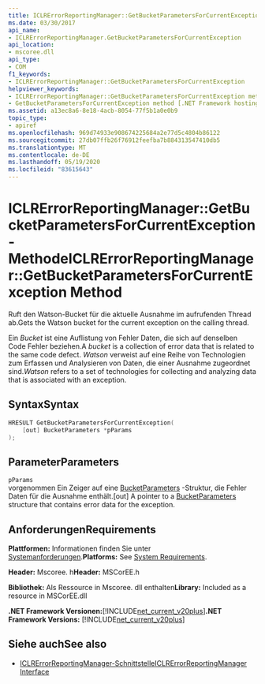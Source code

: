 ```yaml
---
title: ICLRErrorReportingManager::GetBucketParametersForCurrentException-Methode
ms.date: 03/30/2017
api_name:
- ICLRErrorReportingManager.GetBucketParametersForCurrentException
api_location:
- mscoree.dll
api_type:
- COM
f1_keywords:
- ICLRErrorReportingManager::GetBucketParametersForCurrentException
helpviewer_keywords:
- ICLRErrorReportingManager::GetBucketParametersForCurrentException method [.NET Framework hosting]
- GetBucketParametersForCurrentException method [.NET Framework hosting]
ms.assetid: a13ec8a6-8e18-4acb-8054-77f5b1a0e0b9
topic_type:
- apiref
ms.openlocfilehash: 969d74933e908674225684a2e77d5c4804b86122
ms.sourcegitcommit: 27db07ffb26f76912feefba7b884313547410db5
ms.translationtype: MT
ms.contentlocale: de-DE
ms.lasthandoff: 05/19/2020
ms.locfileid: "83615643"
---
```

# <a name="iclrerrorreportingmanagergetbucketparametersforcurrentexception-method"></a><span data-ttu-id="588e4-102">ICLRErrorReportingManager::GetBucketParametersForCurrentException-Methode</span><span class="sxs-lookup"><span data-stu-id="588e4-102">ICLRErrorReportingManager::GetBucketParametersForCurrentException Method</span></span>
<span data-ttu-id="588e4-103">Ruft den Watson-Bucket für die aktuelle Ausnahme im aufrufenden Thread ab.</span><span class="sxs-lookup"><span data-stu-id="588e4-103">Gets the Watson bucket for the current exception on the calling thread.</span></span>  
  
 <span data-ttu-id="588e4-104">Ein *Bucket* ist eine Auflistung von Fehler Daten, die sich auf denselben Code Fehler beziehen.</span><span class="sxs-lookup"><span data-stu-id="588e4-104">A *bucket* is a collection of error data that is related to the same code defect.</span></span> <span data-ttu-id="588e4-105">*Watson* verweist auf eine Reihe von Technologien zum Erfassen und Analysieren von Daten, die einer Ausnahme zugeordnet sind.</span><span class="sxs-lookup"><span data-stu-id="588e4-105">*Watson* refers to a set of technologies for collecting and analyzing data that is associated with an exception.</span></span>  
  
## <a name="syntax"></a><span data-ttu-id="588e4-106">Syntax</span><span class="sxs-lookup"><span data-stu-id="588e4-106">Syntax</span></span>  
  
```cpp  
HRESULT GetBucketParametersForCurrentException(  
    [out] BucketParameters *pParams  
);  
```  
  
## <a name="parameters"></a><span data-ttu-id="588e4-107">Parameter</span><span class="sxs-lookup"><span data-stu-id="588e4-107">Parameters</span></span>  
 `pParams`  
 <span data-ttu-id="588e4-108">vorgenommen Ein Zeiger auf eine [BucketParameters](bucketparameters-structure.md) -Struktur, die Fehler Daten für die Ausnahme enthält.</span><span class="sxs-lookup"><span data-stu-id="588e4-108">[out] A pointer to a [BucketParameters](bucketparameters-structure.md) structure that contains error data for the exception.</span></span>  
  
## <a name="requirements"></a><span data-ttu-id="588e4-109">Anforderungen</span><span class="sxs-lookup"><span data-stu-id="588e4-109">Requirements</span></span>  
 <span data-ttu-id="588e4-110">**Plattformen:** Informationen finden Sie unter [Systemanforderungen](../../get-started/system-requirements.md).</span><span class="sxs-lookup"><span data-stu-id="588e4-110">**Platforms:** See [System Requirements](../../get-started/system-requirements.md).</span></span>  
  
 <span data-ttu-id="588e4-111">**Header:** Mscoree. h</span><span class="sxs-lookup"><span data-stu-id="588e4-111">**Header:** MSCorEE.h</span></span>  
  
 <span data-ttu-id="588e4-112">**Bibliothek:** Als Ressource in Mscoree. dll enthalten</span><span class="sxs-lookup"><span data-stu-id="588e4-112">**Library:** Included as a resource in MSCorEE.dll</span></span>  
  
 <span data-ttu-id="588e4-113">**.NET Framework Versionen:**[!INCLUDE[net_current_v20plus](../../../../includes/net-current-v20plus-md.md)]</span><span class="sxs-lookup"><span data-stu-id="588e4-113">**.NET Framework Versions:** [!INCLUDE[net_current_v20plus](../../../../includes/net-current-v20plus-md.md)]</span></span>  
  
## <a name="see-also"></a><span data-ttu-id="588e4-114">Siehe auch</span><span class="sxs-lookup"><span data-stu-id="588e4-114">See also</span></span>

- [<span data-ttu-id="588e4-115">ICLRErrorReportingManager-Schnittstelle</span><span class="sxs-lookup"><span data-stu-id="588e4-115">ICLRErrorReportingManager Interface</span></span>](iclrerrorreportingmanager-interface.md)
